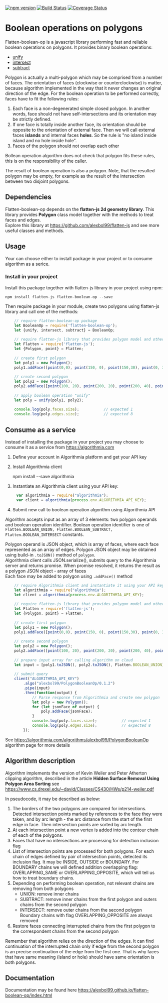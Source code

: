 [![npm version](https://badge.fury.io/js/flatten-boolean-op.svg)](https://badge.fury.io/js/flatten-boolean-op)
[![Build Status](https://travis-ci.org/alexbol99/flatten-boolean-op.svg?branch=master)](https://travis-ci.org/alexbol99/flatten-boolean-op)
[![Coverage Status](https://coveralls.io/repos/github/alexbol99/flatten-boolean-op/badge.svg?branch=master)](https://coveralls.io/github/alexbol99/flatten-boolean-op?branch=master)

# Boolean operations on polygons

Flatten-boolean-op is a javascript library performing fast and reliable boolean operations on polygons.
It provides binary boolean operations:

* [unify](https://alexbol99.github.io/flatten-boolean-op/BooleanOp.html#.unify) 
* [intersect](https://alexbol99.github.io/flatten-boolean-op/BooleanOp.html#.intersect)
* [subtract](https://alexbol99.github.io/flatten-boolean-op/BooleanOp.html#.subtract)

Polygon is actually a multi-polygon which may be comprised from a number of faces. The orientation of faces (clockwise or counterclockwise) is matter,
because algorithm implemented in the way that it never changes an original direction of the edge. For the boolean operation to be performed correctly,
faces have to fit the following rules:
1) Each face is a non-degenerated simple closed polygon. In another words, face should not have self-intersections and its orientation may be strictly defined.
2) If one face is totally inside another face, its orientation should be opposite to the orientation of external face.
Then we will call external faces **islands** and internal faces **holes**.
So the rule is "no island inside island and no hole inside hole".
3) Faces of the polygon should not overlap each other

Bollean operation algorithm does not check that polygon fits these rules, this is on the responsibility of the caller.

The result of boolean operation is also a polygon.
Note, that the resulted polygon may be empty, for example as the result of the intersection between two disjoint polygons.
                                                     
## Dependencies

Flatten-boolean-op depends on the **flatten-js 2d geometry library**.
This library provides **Polygon** class model together with the methods to treat faces and edges.<br/>
Explore this library at <https://github.com/alexbol99/flatten-js> and see more useful classes and methods.


## Usage

Your can choose either to install package in your project or to consume algorithm as a serice.

### Install in your project

Install this package together with flatten-js library in your project using npm:

    npm install flatten-js flatten-boolean-op --save

Then require package in your module, create two polygons using flatten-js library and call one of the methods:
  
```javascript
    // require flatten-boolean-op package
    let BooleanOp = require('flatten-boolean-op');
    let {unify, intersect, subtract} = BooleanOp;
    
    // require flatten-js library that provides polygon model and other geometrical primitives
    let Flatten = require('flatten-js');
    let {Polygon, point} = Flatten;
    
    // create first polygon
    let poly1 = new Polygon();
    poly1.addFace([point(0,0), point(150, 0), point(150,30), point(0, 30)]);
    
    // create second polygon
    let poly2 = new Polygon();
    poly2.addFace([point(100, 20), point(200, 20), point(200, 40), point(100, 40)]);
    
    // apply boolean operation "unify"
    let poly = unify(poly1, poly2);   
    
    console.log(poly.faces.size);           // expected 1
    console.log(poly.edges.size);           // expected 8
```

## Consume as a service

Instead of installing the package in your project you may choose to consume it as a service from <https://algorithmia.com> <br/>

1. Define your account in Algorithmia platform and get your API key

2. Install Algorithmia client

    
    npm install --save algorithmia

3. Instantiate an Algorithmia client using your API key:
   
```javascript
     var algorithmia = require("algorithmia");
     var client = algorithmia(process.env.ALGORITHMIA_API_KEY);     
```

4. Submit new call to boolean operation algorithm using Algorithmia API

Algorithm accepts input as an array of 3 elements: two polygon operands and boolean operation identifier.
Boolean operation identifier is one of `Flatten.BOOLEAN_UNION, Flatten.BOOLEAN_SUBTRACT, Flatten.BOOLEAN_INTERSECT` constants.<br/>

Polygon operand is JSON object, which is array of faces, where each face represented as an array of edges.
Polygon JSON object may be obtained using build-in `.toJSON()` method of `polygon`.<br/>
Algorithmia client calls JSON.serialize(), submits query to the Algorithmia server and returns promise.
When promise resolved, it returns the result as a polygon JSON object - array of faces<br/>
Each face may be added to polygon using `.addFace()` method

```javascript
    // require Algorithmia client and instantiate it using your API key
    let algorithmia = require("algorithmia");
    let client = algorithmia(process.env.ALGORITHMIA_API_KEY);
    
    // require flatten-js library that provides polygon model and other geometrical primitives
    let Flatten = require('flatten-js');
    let {Polygon, point} = Flatten;
    
    // create first polygon
    let poly1 = new Polygon();
    poly1.addFace([point(0,0), point(150, 0), point(150,30), point(0, 30)]);
    
    // create second polygon
    let poly2 = new Polygon();
    poly2.addFace([point(100, 20), point(200, 20), point(200, 40), point(100, 40)]);
    
    // prepare input array for calling algorithm on cloud
    let input = [poly1.toJSON(), poly2.toJSON(), Flatten.BOOLEAN_UNION];
    
    // submit query
    client("ALGORITHMIA_API_KEY")
        .algo("alexbol99/PolygonBooleanOp/0.1.2")
        .pipe(input)
        .then(function(output) {
            // Parse response from Algorithmia and create new polygon
            let poly = new Polygon();   
            for (let jsonFace of output) {
                poly.addFace(jsonFace);
            }
            console.log(poly.faces.size);           // expected 1
            console.log(poly.edges.size);           // expected 8            
        });

```


See <https://algorithmia.com/algorithms/alexbol99/PolygonBooleanOp> algorithm page for more details

## Algorithm description
Algorithm implements the version of Kevin Weiler and Peter Atherton clipping algorithm,
described in the article **Hidden Surface Removal Using Polygon Area Sorting** see <https://www.cs.drexel.edu/~david/Classes/CS430/HWs/p214-weiler.pdf>

In pseudocode, it may be described as below:
1. The borders of the two polygons are compared for intersections.
Detected intersection points marked by references to the face they were taken, and by arc length -
the arc distance from the start of the first edge in face. 
Then intersection points are sorted by arc length.
2. At each intersection point a new vertex is added into the contour chain of each of the polygons.
3. Faces that have no intersections are processing for detection inclusion flag
4. List of intersection points are processed for both polygons.
 For each chain of edges defined by pair of intersection points, detected its inclusion flag.
 It may be INSIDE, OUTSIDE or BOUNDARY. For BOUNDARY chains we will defined addition overlapping flag: OVERLAPPING_SAME or OVERLAPPING_OPPOSITE,
 which will tell us how to treat boundary chains.
5.  Depending on performing boolean operation, not relevant chains are removing from both polygons
      - UNION: remove inner chains
      - SUBTRACT: remove inner chains from the first polygon and outers chains from the second polygon
      - INTERSECT: remove outer chains from the second polygon
     Boundary chains with flag OVERLAPPING_OPPOSITE are always removed
6. Restore faces connecting interrupted chains from the first polygon to the correspondent chains from the second polygon

Remember that algorithm relies on the direction of the edges. It can find continuation of the interrupted chain only if edge from the second polygon
is an precise continuation of the edge from the first one. That is why faces that have same meaning (island or hole) should have same orientation
is both polygons.

## Documentation

Documentation may be found here <https://alexbol99.github.io/flatten-boolean-op/index.html>


 
    
